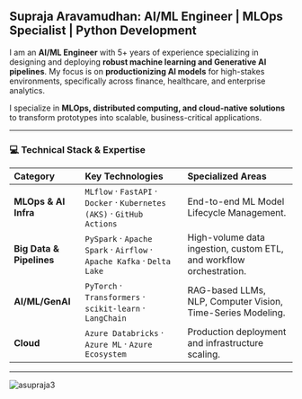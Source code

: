 ## Supraja Aravamudhan: AI/ML Engineer | MLOps Specialist | Python Development 

I am an **AI/ML Engineer** with 5+ years of experience specializing in designing and deploying **robust machine learning and Generative AI pipelines**. My focus is on **productionizing AI models** for high-stakes environments, specifically across finance, healthcare, and enterprise analytics.

I specialize in **MLOps, distributed computing, and cloud-native solutions** to transform prototypes into scalable, business-critical applications.

---
### 💻 Technical Stack & Expertise
| Category | Key Technologies | Specialized Areas |
| :--- | :--- | :--- |
| **MLOps & AI Infra** | `MLflow` · `FastAPI` · `Docker` · `Kubernetes (AKS)` · `GitHub Actions` | End-to-end ML Model Lifecycle Management. |
| **Big Data & Pipelines** | `PySpark` · `Apache Spark` · `Airflow` · `Apache Kafka` · `Delta Lake` | High-volume data ingestion, custom ETL, and workflow orchestration. |
| **AI/ML/GenAI** | `PyTorch` · `Transformers` · `scikit-learn` · `LangChain` | RAG-based LLMs, NLP, Computer Vision, Time-Series Modeling. |
| **Cloud** | `Azure Databricks` · `Azure ML` · `Azure Ecosystem` | Production deployment and infrastructure scaling. |

---
<p align="left"> <img src="https://komarev.com/ghpvc/?username=asupraja3&label=Profile%20views&color=0e75b6&style=flat" alt="asupraja3" /> </p>
